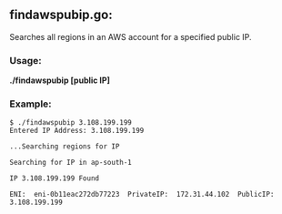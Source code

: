 ## findawspubip.go:

Searches all regions in an AWS account for a specified public IP.

### Usage: 

**./findawspubip [public IP]**

### Example:

    $ ./findawspubip 3.108.199.199
    Entered IP Address: 3.108.199.199

    ...Searching regions for IP

    Searching for IP in ap-south-1

    IP 3.108.199.199 Found

    ENI:  eni-0b11eac272db77223  PrivateIP:  172.31.44.102  PublicIP:  3.108.199.199
